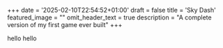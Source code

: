 +++
date = '2025-02-10T22:54:52+01:00'
draft = false
title = 'Sky Dash'
featured_image = ""
omit_header_text = true
description = "A complete version of my first game ever built"
+++

hello hello
